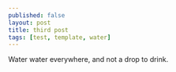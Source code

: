 ```yaml
---
published: false
layout: post
title: third post
tags: [test, template, water]
---
```


Water water everywhere, and not a drop to drink.
